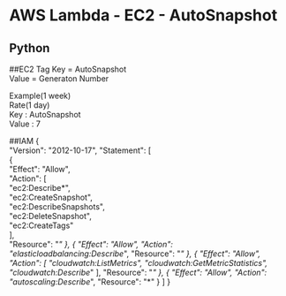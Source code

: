 # AWS Lambda - EC2 - AutoSnapshot

## Python

##EC2 Tag
Key = AutoSnapshot  
Value = Generaton Number  

Example(1 week)  
Rate(1 day)  
Key : AutoSnapshot  
Value : 7

##IAM
    {  
        "Version": "2012-10-17",  "Statement": [  
            {  
                "Effect": "Allow",  
                "Action": [  
                    "ec2:Describe*",  
                    "ec2:CreateSnapshot",  
                    "ec2:DescribeSnapshots",  
                    "ec2:DeleteSnapshot",  
                    "ec2:CreateTags"  
                ],  
                "Resource": "*"
            },
            {
                "Effect": "Allow",
                "Action": "elasticloadbalancing:Describe*",
                "Resource": "*"
            },
            {
                "Effect": "Allow",
                "Action": [
                    "cloudwatch:ListMetrics",
                    "cloudwatch:GetMetricStatistics",
                    "cloudwatch:Describe*"
                ],
                "Resource": "*"
            },
            {
                "Effect": "Allow",
                "Action": "autoscaling:Describe*",
                "Resource": "*"
            }
        ]
    }
